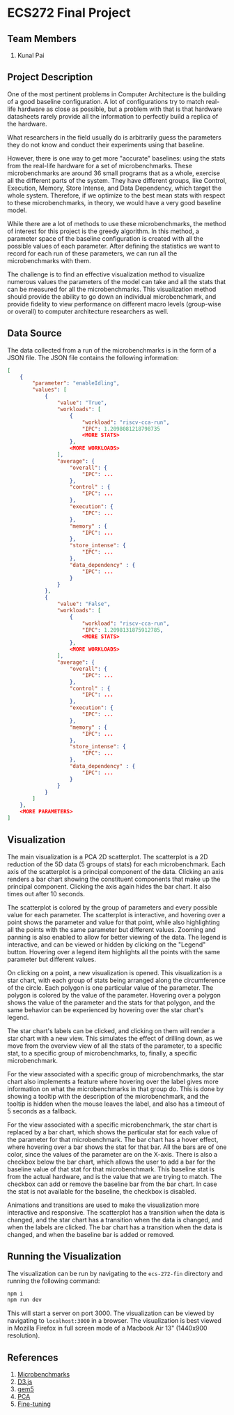 # ECS272 Final Project

## Team Members

1. Kunal Pai

## Project Description

One of the most pertinent problems in Computer Architecture is the building of a good baseline configuration. A lot of configurations try to match real-life hardware as close as possible, but a problem with that is that hardware datasheets rarely provide all the information to perfectly build a replica of the hardware.

What researchers in the field usually do is arbitrarily guess the parameters they do not know and conduct their experiments using that baseline.

However, there is one way to get more "accurate" baselines: using the stats from the real-life hardware for a set of microbenchmarks. These microbenchmarks are around 36 small programs that as a whole, exercise all the different parts of the system. They have different groups, like Control, Execution, Memory, Store Intense, and Data Dependency, which target the whole system. Therefore, if we optimize to the best mean stats with respect to these microbenchmarks, in theory, we would have a very good baseline model.

While there are a lot of methods to use these microbenchmarks, the method of interest for this project is the greedy algorithm. In this method, a parameter space of the baseline configuration is created with all the possible values of each parameter. After defining the statistics we want to record for each run of these parameters, we can run all the microbenchmarks with them.

The challenge is to find an effective visualization method to visualize numerous values the parameters of the model can take and all the stats that can be measured for all the microbenchmarks. This visualization method should provide the ability to go down an individual microbenchmark, and provide fidelity to view performance on different macro levels (group-wise or overall) to computer architecture researchers as well.

## Data Source

The data collected from a run of the microbenchmarks is in the form of a JSON file. The JSON file contains the following information:

``` json
[
    {
        "parameter": "enableIdling",
        "values": [
            {
                "value": "True",
                "workloads": [
                    {
                        "workload": "riscv-cca-run",
                        "IPC": 1.2098081218798735
                        <MORE STATS>
                    },
                    <MORE WORKLOADS>
                ],
                "average": {
                    "overall": {
                        "IPC": ...
                    },
                    "control" : {
                        "IPC": ...
                    },
                    "execution": {
                        "IPC": ...
                    },
                    "memory" : {
                        "IPC": ...
                    },
                    "store_intense": {
                        "IPC": ...
                    },
                    "data_dependency" : {
                        "IPC": ...
                    }
                }
            },
            {
                "value": "False",
                "workloads": [
                    {
                        "workload": "riscv-cca-run",
                        "IPC": 1.2098131875912785,
                        <MORE STATS>
                    },
                    <MORE WORKLOADS>
                ],
                "average": {
                    "overall": {
                        "IPC": ...
                    },
                    "control" : {
                        "IPC": ...
                    },
                    "execution": {
                        "IPC": ...
                    },
                    "memory" : {
                        "IPC": ...
                    },
                    "store_intense": {
                        "IPC": ...
                    },
                    "data_dependency" : {
                        "IPC": ...
                    }
                }
            }
        ]
    },
    <MORE PARAMETERS>
]
```

## Visualization

The main visualization is a PCA 2D scatterplot. The scatterplot is a 2D reduction of the 5D data (5 groups of stats) for each microbenchmark. Each axis of the scatterplot is a principal component of the data. Clicking an axis renders a bar chart showing the constituent components that make up the principal component. Clicking the axis again hides the bar chart. It also times out after 10 seconds.

The scatterplot is colored by the group of parameters and every possible value for each parameter. The scatterplot is interactive, and hovering over a point shows the parameter and value for that point, while also highlighting all the points with the same parameter but different values. Zooming and panning is also enabled to allow for better viewing of the data. The legend is interactive, and can be viewed or hidden by clicking on the "Legend" button. Hovering over a legend item highlights all the points with the same parameter but different values.

On clicking on a point, a new visualization is opened. This visualization is a star chart, with each group of stats being arranged along the circumference of the circle. Each polygon is one particular value of the parameter. The polygon is colored by the value of the parameter. Hovering over a polygon shows the value of the parameter and the stats for that polygon, and the same behavior can be experienced by hovering over the star chart's legend.

The star chart's labels can be clicked, and clicking on them will render a star chart with a new view. This simulates the effect of drilling down, as we move from the overview view of all the stats of the parameter, to a specific stat, to a specific group of microbenchmarks, to, finally, a specific microbenchmark.

For the view associated with a specific group of microbenchmarks, the star chart also implements a feature where hovering over the label gives more information on what the microbenchmarks in that group do. This is done by showing a tooltip with the description of the microbenchmark, and the tooltip is hidden when the mouse leaves the label, and also has a timeout of 5 seconds as a fallback.

For the view associated with a specific microbenchmark, the star chart is replaced by a bar chart, which shows the particular stat for each value of the parameter for that microbenchmark. The bar chart has a hover effect, where hovering over a bar shows the stat for that bar. All the bars are of one color, since the values of the parameter are on the X-axis. There is also a checkbox below the bar chart, which allows the user to add a bar for the baseline value of that stat for that microbenchmark. This baseline stat is from the actual hardware, and is the value that we are trying to match. The checkbox can add or remove the baseline bar from the bar chart. In case the stat is not available for the baseline, the checkbox is disabled.

Animations and transitions are used to make the visualization more interactive and responsive. The scatterplot has a transition when the data is changed, and the star chart has a transition when the data is changed, and when the labels are clicked. The bar chart has a transition when the data is changed, and when the baseline bar is added or removed.

## Running the Visualization

The visualization can be run by navigating to the `ecs-272-fin` directory and running the following command:

``` bash
npm i
npm run dev
```

This will start a server on port 3000. The visualization can be viewed by navigating to `localhost:3000` in a browser. The visualization is best viewed in Mozilla Firefox in full screen mode of a Macbook Air 13" (1440x900 resolution).

## References

1. [Microbenchmarks](https://github.com/VerticalResearchGroup/microbench/tree/master)
2. [D3.js](https://d3js.org/)
3. [gem5](http://www.gem5.org/)
4. [PCA](https://www.sciencedirect.com/science/article/abs/pii/009830049390090R)
5. [Fine-tuning](https://www.gem5.org/assets/files/workshop-isca-2023/posters/validating-hardware-and-simpoints-with-gem5-poster.pdf)

